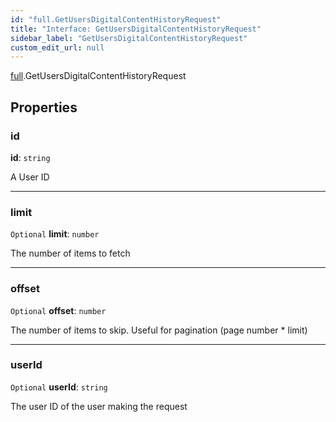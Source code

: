 ```yaml
---
id: "full.GetUsersDigitalContentHistoryRequest"
title: "Interface: GetUsersDigitalContentHistoryRequest"
sidebar_label: "GetUsersDigitalContentHistoryRequest"
custom_edit_url: null
---
```


[full](../namespaces/full.md).GetUsersDigitalContentHistoryRequest

## Properties

### id

 **id**: `string`

A User ID

___

### limit

 `Optional` **limit**: `number`

The number of items to fetch

___

### offset

 `Optional` **offset**: `number`

The number of items to skip. Useful for pagination (page number * limit)

___

### userId

 `Optional` **userId**: `string`

The user ID of the user making the request
